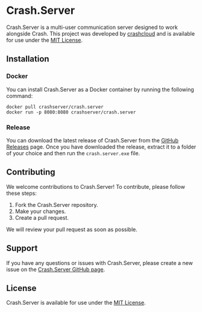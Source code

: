 # Crash.Server

Crash.Server is a multi-user communication server designed to work alongside Crash. This project was developed
by [crashcloud](https://github.com/crashcloud) and is available for use under
the [MIT License](https://github.com/crashcloud/Crash.Server/blob/main/LICENSE.md).

## Installation

### Docker

You can install Crash.Server as a Docker container by running the following command:

```
docker pull crashserver/crash.server
docker run -p 8080:8080 crashserver/crash.server
```

### Release

You can download the latest release of Crash.Server from
the [GitHub Releases](https://github.com/crashcloud/Crash.Server/releases) page. Once you have downloaded the release,
extract it to a folder of your choice and then run the `crash.server.exe` file.

## Contributing

We welcome contributions to Crash.Server! To contribute, please follow these steps:

1. Fork the Crash.Server repository.
2. Make your changes.
3. Create a pull request.

We will review your pull request as soon as possible.

## Support

If you have any questions or issues with Crash.Server, please create a new issue on
the [Crash.Server GitHub page](https://github.com/crashcloud/Crash.Server/issues).

## License

Crash.Server is available for use under the [MIT License](https://github.com/crashcloud/Crash.Server/blob/main/LICENSE).
